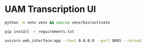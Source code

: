 # UAM Transcription UI

```bash
python -m venv venv && source venv/bin/activate
```

```bash
pip install -r requirements.txt
```

```bash
uvicorn web_interface:app --host 0.0.0.0 --port 8001 --reload
```
